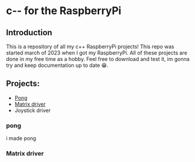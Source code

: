 # c-- for the RaspberryPi
## Introduction
This is a repository of all my c++ RaspberryPi projects! This repo was started march of 2023 when I got my RaspberryPi. 
All of these projects are done in my free time as a hobby. Feel free to download and test it, im gonna try and keep documentation up to date 😁.

## Projects:
- [Pong](#pong)
- [Matrix driver](#Matrix-driver)
- Joystick driver

### pong

i made pong


### Matrix driver


